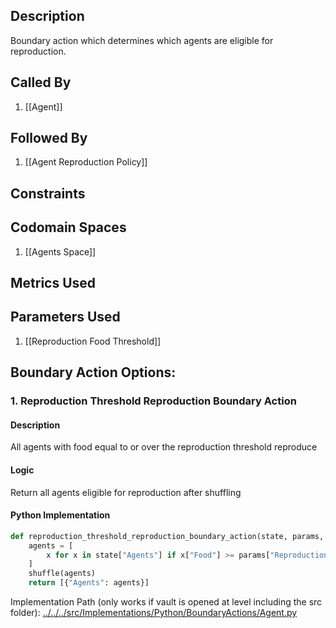 ## Description

Boundary action which determines which agents are eligible for reproduction.
## Called By
1. [[Agent]]

## Followed By
1. [[Agent Reproduction Policy]]

## Constraints

## Codomain Spaces
1. [[Agents Space]]

## Metrics Used

## Parameters Used
1. [[Reproduction Food Threshold]]

## Boundary Action Options:
### 1. Reproduction Threshold Reproduction Boundary Action
#### Description
All agents with food equal to or over the reproduction threshold reproduce
#### Logic
Return all agents eligible for reproduction after shuffling
#### Python Implementation
```python
def reproduction_threshold_reproduction_boundary_action(state, params, spaces):
    agents = [
        x for x in state["Agents"] if x["Food"] >= params["Reproduction Food Threshold"]
    ]
    shuffle(agents)
    return [{"Agents": agents}]
```
Implementation Path (only works if vault is opened at level including the src folder): [../../../src/Implementations/Python/BoundaryActions/Agent.py](../../../src/Implementations/Python/BoundaryActions/Agent.py)

